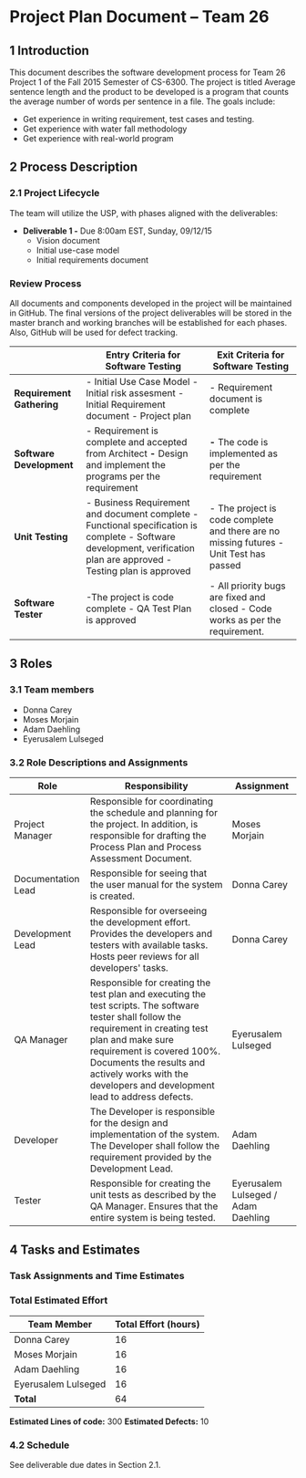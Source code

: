 # Project Plan Document – Team 26

## 1 Introduction

This document describes the software development process for Team 26 Project 1 of the Fall 2015 Semester of CS-6300. The project is titled Average sentence length and the product to be developed is a program that counts the average number of words per sentence in a file. The goals include:

- Get experience in writing requirement, test cases and testing.
- Get experience with water fall methodology
- Get experience with real-world program

## 2 Process Description

### 2.1 Project Lifecycle

The team will utilize the USP, with phases aligned with the deliverables:

- **Deliverable 1 -** Due 8:00am EST, Sunday, 09/12/15
  - Vision document
  - Initial use-case model
  - Initial requirements document

### Review Process

All documents and components developed in the project will be maintained in GitHub. The final versions of the project deliverables will be stored in the master branch and working branches will be established for each phases. Also, GitHub will be used for defect tracking.

|   | Entry Criteria for Software Testing | Exit Criteria for Software Testing |
| --- | --- | --- |
| **Requirement Gathering** | - Initial Use Case Model  - Initial risk assesment - Initial Requirement document - Project plan  |- Requirement document is complete |
| **Software Development** | - Requirement is complete and accepted from Architect **-** Design and implement the programs per the requirement | **-** The code is implemented as per the requirement |
| **Unit Testing** | - Business Requirement and document complete - Functional specification is complete - Software development, verification plan are approved - Testing plan is approved | - The project is code complete and there are no missing futures - Unit Test has passed |
| **Software Tester** | -The project is code complete - QA Test Plan is approved | - All priority bugs are fixed and closed - Code works as per the requirement.   |

## 3 Roles

### 3.1 Team members

- Donna Carey
- Moses Morjain
- Adam Daehling
- Eyerusalem Lulseged

### 3.2 Role Descriptions and Assignments

| Role | Responsibility | Assignment |
| --- | --- | --- |
| Project Manager | Responsible for coordinating the schedule and planning for the project. In addition, is responsible for drafting the Process Plan and Process Assessment Document. | Moses Morjain  |
| Documentation Lead | Responsible for seeing that the user manual for the system is created. | Donna Carey  |
| Development Lead | Responsible for overseeing the development effort. Provides the developers and testers with available tasks. Hosts peer reviews for all developers' tasks. | Donna Carey |
| QA Manager | Responsible for creating the test plan and executing the test scripts. The software tester shall follow the requirement in creating test plan and make sure requirement is covered 100%. Documents the results and actively works with the developers and development lead to address defects. | Eyerusalem Lulseged  |
| Developer | The Developer is responsible for the design and implementation of the system. The Developer shall follow the requirement provided by the Development Lead. | Adam Daehling  |
| Tester | Responsible for creating the unit tests as described by the QA Manager. Ensures that the entire system is being tested. |Eyerusalem Lulseged / Adam Daehling  |

## 4 Tasks and Estimates

### Task Assignments and Time Estimates

### Total Estimated Effort

| Team Member | **Total Effort (hours)** |
| --- | --- |
| Donna Carey  | 16 |
| Moses Morjain  | 16 |
| Adam Daehling  | 16 |
| Eyerusalem Lulseged  | 16 |
| **Total** | 64 |

**Estimated Lines of code:**  300
**Estimated Defects:**  10

### 4.2 Schedule

See deliverable due dates in Section 2.1.